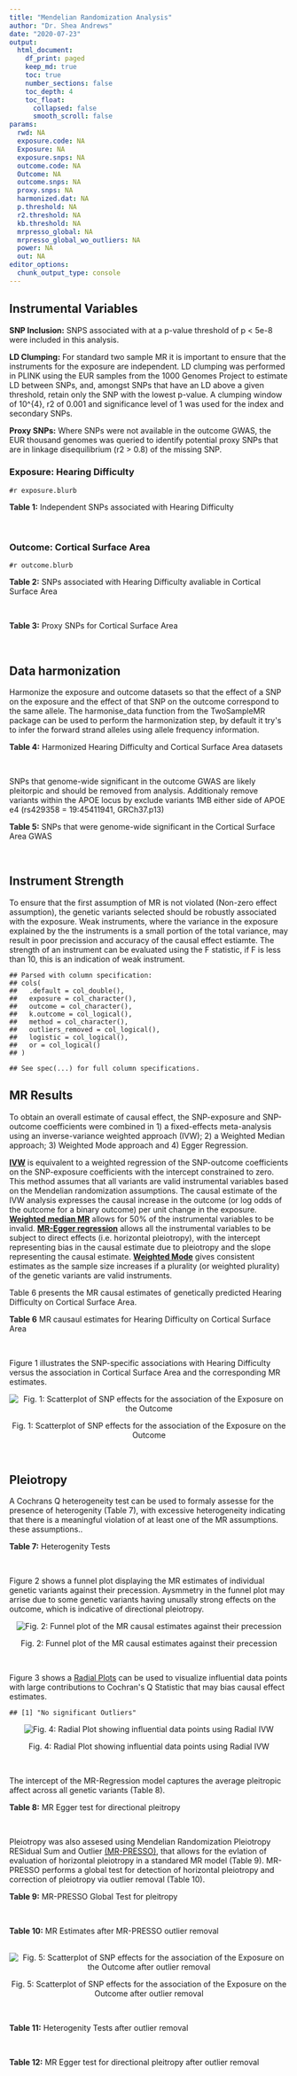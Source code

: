```yaml
---
title: "Mendelian Randomization Analysis"
author: "Dr. Shea Andrews"
date: "2020-07-23"
output:
  html_document:
    df_print: paged
    keep_md: true
    toc: true
    number_sections: false
    toc_depth: 4
    toc_float:
      collapsed: false
      smooth_scroll: false
params:
  rwd: NA
  exposure.code: NA
  Exposure: NA
  exposure.snps: NA
  outcome.code: NA
  Outcome: NA
  outcome.snps: NA
  proxy.snps: NA
  harmonized.dat: NA
  p.threshold: NA
  r2.threshold: NA
  kb.threshold: NA
  mrpresso_global: NA
  mrpresso_global_wo_outliers: NA
  power: NA
  out: NA
editor_options:
  chunk_output_type: console
---
```







## Instrumental Variables
**SNP Inclusion:** SNPS associated with at a p-value threshold of p < 5e-8 were included in this analysis.
<br>

**LD Clumping:** For standard two sample MR it is important to ensure that the instruments for the exposure are independent. LD clumping was performed in PLINK using the EUR samples from the 1000 Genomes Project to estimate LD between SNPs, and, amongst SNPs that have an LD above a given threshold, retain only the SNP with the lowest p-value. A clumping window of 10^{4}, r2 of 0.001 and significance level of 1 was used for the index and secondary SNPs.
<br>

**Proxy SNPs:** Where SNPs were not available in the outcome GWAS, the EUR thousand genomes was queried to identify potential proxy SNPs that are in linkage disequilibrium (r2 > 0.8) of the missing SNP.
<br>

### Exposure: Hearing Difficulty
`#r exposure.blurb`
<br>

**Table 1:** Independent SNPs associated with Hearing Difficulty
<div data-pagedtable="false">
  <script data-pagedtable-source type="application/json">
{"columns":[{"label":["SNP"],"name":[1],"type":["chr"],"align":["left"]},{"label":["CHROM"],"name":[2],"type":["dbl"],"align":["right"]},{"label":["POS"],"name":[3],"type":["dbl"],"align":["right"]},{"label":["REF"],"name":[4],"type":["chr"],"align":["left"]},{"label":["ALT"],"name":[5],"type":["chr"],"align":["left"]},{"label":["AF"],"name":[6],"type":["dbl"],"align":["right"]},{"label":["BETA"],"name":[7],"type":["dbl"],"align":["right"]},{"label":["SE"],"name":[8],"type":["dbl"],"align":["right"]},{"label":["Z"],"name":[9],"type":["dbl"],"align":["right"]},{"label":["P"],"name":[10],"type":["dbl"],"align":["right"]},{"label":["N"],"name":[11],"type":["dbl"],"align":["right"]},{"label":["TRAIT"],"name":[12],"type":["chr"],"align":["left"]}],"data":[{"1":"rs12027345","2":"1","3":"46239991","4":"G","5":"A","6":"0.432915","7":"-0.00785785","8":"0.00133184","9":"-5.90000","10":"3.6e-09","11":"250389","12":"Hearing_Difficulty"},{"1":"rs7525101","2":"1","3":"165109131","4":"C","5":"T","6":"0.440725","7":"0.00752096","8":"0.00132707","9":"5.66734","10":"1.5e-08","11":"250389","12":"Hearing_Difficulty"},{"1":"rs10927035","2":"1","3":"243703982","4":"C","5":"T","6":"0.649233","7":"0.00754234","8":"0.00138251","9":"5.45554","10":"4.9e-08","11":"250389","12":"Hearing_Difficulty"},{"1":"rs62188635","2":"2","3":"208082510","4":"C","5":"T","6":"0.545031","7":"-0.00827833","8":"0.00132906","9":"-6.22871","10":"4.7e-10","11":"250389","12":"Hearing_Difficulty"},{"1":"rs13093972","2":"3","3":"114987255","4":"A","5":"G","6":"0.448377","7":"0.00775587","8":"0.00133038","9":"5.82982","10":"5.5e-09","11":"250389","12":"Hearing_Difficulty"},{"1":"rs55853808","2":"3","3":"182053946","4":"A","5":"G","6":"0.162990","7":"0.01187470","8":"0.00180540","9":"6.57732","10":"4.8e-11","11":"250389","12":"Hearing_Difficulty"},{"1":"rs35414371","2":"4","3":"17530692","4":"T","5":"A","6":"0.132722","7":"0.01310280","8":"0.00194526","9":"6.73576","10":"1.6e-11","11":"250389","12":"Hearing_Difficulty"},{"1":"rs10475169","2":"5","3":"2555514","4":"A","5":"C","6":"0.117756","7":"0.01173770","8":"0.00204412","9":"5.74218","10":"9.3e-09","11":"250389","12":"Hearing_Difficulty"},{"1":"rs6453022","2":"5","3":"73076511","4":"C","5":"A","6":"0.500946","7":"0.01262160","8":"0.00132561","9":"9.52135","10":"1.7e-21","11":"250389","12":"Hearing_Difficulty"},{"1":"rs306574","2":"5","3":"94049523","4":"A","5":"G","6":"0.488764","7":"-0.00793561","8":"0.00131904","9":"-6.01620","10":"1.8e-09","11":"250389","12":"Hearing_Difficulty"},{"1":"rs1928176","2":"6","3":"21968899","4":"A","5":"G","6":"0.482818","7":"0.00749378","8":"0.00133347","9":"5.61976","10":"1.9e-08","11":"250389","12":"Hearing_Difficulty"},{"1":"rs13204736","2":"6","3":"32582603","4":"G","5":"A","6":"0.348495","7":"0.01146660","8":"0.00142649","9":"8.03833","10":"9.1e-16","11":"250389","12":"Hearing_Difficulty"},{"1":"rs62646255","2":"6","3":"43262303","4":"T","5":"C","6":"0.391260","7":"-0.01270780","8":"0.00135504","9":"-9.37817","10":"6.7e-21","11":"250389","12":"Hearing_Difficulty"},{"1":"rs217287","2":"6","3":"84407466","4":"C","5":"T","6":"0.440322","7":"0.00784960","8":"0.00133602","9":"5.87536","10":"4.2e-09","11":"250389","12":"Hearing_Difficulty"},{"1":"rs9493627","2":"6","3":"133789728","4":"G","5":"A","6":"0.320275","7":"0.01043660","8":"0.00141112","9":"7.39597","10":"1.4e-13","11":"250389","12":"Hearing_Difficulty"},{"1":"rs2236401","2":"6","3":"158504981","4":"C","5":"T","6":"0.514779","7":"0.00808004","8":"0.00132024","9":"6.12013","10":"9.3e-10","11":"250389","12":"Hearing_Difficulty"},{"1":"rs4947828","2":"7","3":"50805115","4":"T","5":"G","6":"0.769429","7":"0.00955408","8":"0.00156472","9":"6.10594","10":"1.0e-09","11":"250389","12":"Hearing_Difficulty"},{"1":"rs9691831","2":"7","3":"138498348","4":"A","5":"G","6":"0.584558","7":"0.00740690","8":"0.00133806","9":"5.53555","10":"3.1e-08","11":"250389","12":"Hearing_Difficulty"},{"1":"rs3890736","2":"8","3":"21532239","4":"G","5":"A","6":"0.373324","7":"0.00765762","8":"0.00136882","9":"5.59432","10":"2.2e-08","11":"250389","12":"Hearing_Difficulty"},{"1":"rs76837345","2":"8","3":"82668818","4":"A","5":"G","6":"0.069355","7":"0.01460190","8":"0.00259963","9":"5.61691","10":"1.9e-08","11":"250389","12":"Hearing_Difficulty"},{"1":"rs1962104","2":"8","3":"141635329","4":"T","5":"C","6":"0.558034","7":"0.00889466","8":"0.00133827","9":"6.64639","10":"3.0e-11","11":"250389","12":"Hearing_Difficulty"},{"1":"rs4948502","2":"10","3":"63839417","4":"T","5":"C","6":"0.426934","7":"-0.00805794","8":"0.00133835","9":"-6.02080","10":"1.7e-09","11":"250389","12":"Hearing_Difficulty"},{"1":"rs2270550","2":"10","3":"75874192","4":"T","5":"C","6":"0.547333","7":"0.00852536","8":"0.00136055","9":"6.26611","10":"3.7e-10","11":"250389","12":"Hearing_Difficulty"},{"1":"rs11596052","2":"10","3":"80520313","4":"T","5":"C","6":"0.219355","7":"-0.00900108","8":"0.00161979","9":"-5.55694","10":"2.7e-08","11":"250389","12":"Hearing_Difficulty"},{"1":"rs1097215","2":"10","3":"94787804","4":"G","5":"A","6":"0.474064","7":"-0.00798345","8":"0.00132256","9":"-6.03636","10":"1.6e-09","11":"250389","12":"Hearing_Difficulty"},{"1":"rs10901863","2":"10","3":"126812270","4":"C","5":"T","6":"0.268469","7":"0.01207640","8":"0.00153378","9":"7.87362","10":"3.4e-15","11":"250389","12":"Hearing_Difficulty"},{"1":"rs55635402","2":"11","3":"8056913","4":"A","5":"G","6":"0.194930","7":"-0.01052120","8":"0.00166935","9":"-6.30257","10":"2.9e-10","11":"250389","12":"Hearing_Difficulty"},{"1":"rs141403654","2":"11","3":"47715487","4":"A","5":"T","6":"0.015434","7":"0.03134020","8":"0.00568478","9":"5.51300","10":"3.5e-08","11":"250389","12":"Hearing_Difficulty"},{"1":"rs7951935","2":"11","3":"89030399","4":"G","5":"T","6":"0.379826","7":"0.01135240","8":"0.00136208","9":"8.33461","10":"7.8e-17","11":"250389","12":"Hearing_Difficulty"},{"1":"rs67307131","2":"11","3":"118480223","4":"T","5":"C","6":"0.346657","7":"0.00913602","8":"0.00139364","9":"6.55551","10":"5.5e-11","11":"250389","12":"Hearing_Difficulty"},{"1":"rs12552","2":"13","3":"53625781","4":"A","5":"G","6":"0.561874","7":"-0.00728153","8":"0.00133440","9":"-5.45678","10":"4.8e-08","11":"250389","12":"Hearing_Difficulty"},{"1":"rs9517282","2":"13","3":"99059183","4":"C","5":"A","6":"0.548995","7":"-0.00778367","8":"0.00133726","9":"-5.82061","10":"5.9e-09","11":"250389","12":"Hearing_Difficulty"},{"1":"rs1566129","2":"14","3":"52514912","4":"T","5":"C","6":"0.586284","7":"-0.00906457","8":"0.00134065","9":"-6.76132","10":"1.4e-11","11":"250389","12":"Hearing_Difficulty"},{"1":"rs62015206","2":"15","3":"52374075","4":"C","5":"T","6":"0.591962","7":"0.00779412","8":"0.00134988","9":"5.77394","10":"7.7e-09","11":"250389","12":"Hearing_Difficulty"},{"1":"rs62033400","2":"16","3":"53811788","4":"A","5":"G","6":"0.394446","7":"-0.00850581","8":"0.00134974","9":"-6.30181","10":"2.9e-10","11":"250389","12":"Hearing_Difficulty"},{"1":"rs12938775","2":"17","3":"2574821","4":"G","5":"A","6":"0.501932","7":"-0.00745427","8":"0.00132034","9":"-5.64572","10":"1.6e-08","11":"250389","12":"Hearing_Difficulty"},{"1":"rs17671352","2":"17","3":"7127718","4":"T","5":"C","6":"0.619033","7":"-0.00777641","8":"0.00135880","9":"-5.72300","10":"1.0e-08","11":"250389","12":"Hearing_Difficulty"},{"1":"rs4611552","2":"18","3":"52636091","4":"T","5":"C","6":"0.215352","7":"0.00885933","8":"0.00160737","9":"5.51169","10":"3.6e-08","11":"250389","12":"Hearing_Difficulty"},{"1":"rs132929","2":"22","3":"38487002","4":"G","5":"A","6":"0.413979","7":"0.00983905","8":"0.00134066","9":"7.33896","10":"2.2e-13","11":"250389","12":"Hearing_Difficulty"},{"1":"rs36062310","2":"22","3":"50988105","4":"G","5":"A","6":"0.043658","7":"0.03145420","8":"0.00322683","9":"9.74771","10":"1.9e-22","11":"250389","12":"Hearing_Difficulty"}],"options":{"columns":{"min":{},"max":[10]},"rows":{"min":[10],"max":[10]},"pages":{}}}
  </script>
</div>
<br>

### Outcome: Cortical Surface Area
`#r outcome.blurb`
<br>

**Table 2:** SNPs associated with Hearing Difficulty avaliable in Cortical Surface Area
<div data-pagedtable="false">
  <script data-pagedtable-source type="application/json">
{"columns":[{"label":["SNP"],"name":[1],"type":["chr"],"align":["left"]},{"label":["CHROM"],"name":[2],"type":["dbl"],"align":["right"]},{"label":["POS"],"name":[3],"type":["dbl"],"align":["right"]},{"label":["REF"],"name":[4],"type":["chr"],"align":["left"]},{"label":["ALT"],"name":[5],"type":["chr"],"align":["left"]},{"label":["AF"],"name":[6],"type":["dbl"],"align":["right"]},{"label":["BETA"],"name":[7],"type":["dbl"],"align":["right"]},{"label":["SE"],"name":[8],"type":["dbl"],"align":["right"]},{"label":["Z"],"name":[9],"type":["dbl"],"align":["right"]},{"label":["P"],"name":[10],"type":["dbl"],"align":["right"]},{"label":["N"],"name":[11],"type":["dbl"],"align":["right"]},{"label":["TRAIT"],"name":[12],"type":["chr"],"align":["left"]}],"data":[{"1":"rs12027345","2":"1","3":"46239991","4":"G","5":"A","6":"0.4391","7":"-266.4841","8":"112.3842","9":"-2.3711883","10":"0.017730","11":"31430","12":"Cortical_Surface_Area"},{"1":"rs7525101","2":"1","3":"165109131","4":"C","5":"T","6":"0.4454","7":"-62.9975","8":"110.6418","9":"-0.5693825","10":"0.569100","11":"32176","12":"Cortical_Surface_Area"},{"1":"rs10927035","2":"1","3":"243703982","4":"C","5":"T","6":"0.6444","7":"-304.9209","8":"115.6746","9":"-2.6360229","10":"0.008388","11":"31984","12":"Cortical_Surface_Area"},{"1":"rs62188635","2":"2","3":"208082510","4":"C","5":"T","6":"0.5383","7":"-111.6935","8":"113.0308","9":"-0.9881687","10":"0.323100","11":"30818","12":"Cortical_Surface_Area"},{"1":"rs13093972","2":"3","3":"114987255","4":"A","5":"G","6":"0.4337","7":"85.6082","8":"112.7056","9":"0.7595740","10":"0.447500","11":"32176","12":"Cortical_Surface_Area"},{"1":"rs55853808","2":"3","3":"182053946","4":"A","5":"G","6":"0.1596","7":"-61.0352","8":"166.8587","9":"-0.3657900","10":"0.714500","11":"26771","12":"Cortical_Surface_Area"},{"1":"rs35414371","2":"4","3":"17530692","4":"T","5":"A","6":"0.1401","7":"28.6340","8":"162.2539","9":"0.1764765","10":"0.859900","11":"32176","12":"Cortical_Surface_Area"},{"1":"rs10475169","2":"5","3":"2555514","4":"A","5":"C","6":"0.1209","7":"-172.6010","8":"167.5931","9":"-1.0298800","10":"0.303100","11":"32585","12":"Cortical_Surface_Area"},{"1":"rs6453022","2":"5","3":"73076511","4":"C","5":"A","6":"0.4930","7":"-29.5245","8":"109.9379","9":"-0.2685562","10":"0.788300","11":"32176","12":"Cortical_Surface_Area"},{"1":"rs306574","2":"5","3":"94049523","4":"A","5":"G","6":"0.4991","7":"-9.8445","8":"109.3318","9":"-0.0900424","10":"0.928300","11":"32176","12":"Cortical_Surface_Area"},{"1":"rs1928176","2":"6","3":"21968899","4":"A","5":"G","6":"0.4808","7":"-53.1743","8":"111.2093","9":"-0.4781460","10":"0.632500","11":"32176","12":"Cortical_Surface_Area"},{"1":"rs217287","2":"6","3":"84407466","4":"C","5":"T","6":"0.4331","7":"264.2401","8":"111.1700","9":"2.3769011","10":"0.017460","11":"32176","12":"Cortical_Surface_Area"},{"1":"rs9493627","2":"6","3":"133789728","4":"G","5":"A","6":"0.3187","7":"43.3752","8":"117.3104","9":"0.3697473","10":"0.711600","11":"31907","12":"Cortical_Surface_Area"},{"1":"rs2236401","2":"6","3":"158504981","4":"C","5":"T","6":"0.5156","7":"66.6922","8":"110.5489","9":"0.6032823","10":"0.546300","11":"31907","12":"Cortical_Surface_Area"},{"1":"rs4947828","2":"7","3":"50805115","4":"T","5":"G","6":"0.7720","7":"-66.1439","8":"130.3486","9":"-0.5074390","10":"0.611800","11":"31984","12":"Cortical_Surface_Area"},{"1":"rs9691831","2":"7","3":"138498348","4":"A","5":"G","6":"0.5874","7":"120.9030","8":"111.7604","9":"1.0818100","10":"0.279300","11":"32176","12":"Cortical_Surface_Area"},{"1":"rs3890736","2":"8","3":"21532239","4":"G","5":"A","6":"0.3837","7":"89.9697","8":"113.0804","9":"0.7956259","10":"0.426200","11":"31947","12":"Cortical_Surface_Area"},{"1":"rs76837345","2":"8","3":"82668818","4":"A","5":"G","6":"0.0681","7":"-62.9531","8":"219.6917","9":"-0.2865520","10":"0.774500","11":"32176","12":"Cortical_Surface_Area"},{"1":"rs1962104","2":"8","3":"141635329","4":"T","5":"C","6":"0.5467","7":"-247.2240","8":"112.5401","9":"-2.1967700","10":"0.028040","11":"32176","12":"Cortical_Surface_Area"},{"1":"rs4948502","2":"10","3":"63839417","4":"T","5":"C","6":"0.4178","7":"32.0358","8":"111.5125","9":"0.2872840","10":"0.773900","11":"32176","12":"Cortical_Surface_Area"},{"1":"rs11596052","2":"10","3":"80520313","4":"T","5":"C","6":"0.2207","7":"-233.9180","8":"137.1435","9":"-1.7056500","10":"0.088070","11":"31816","12":"Cortical_Surface_Area"},{"1":"rs1097215","2":"10","3":"94787804","4":"G","5":"A","6":"0.4879","7":"-22.2352","8":"110.5518","9":"-0.2011292","10":"0.840600","11":"32176","12":"Cortical_Surface_Area"},{"1":"rs10901863","2":"10","3":"126812270","4":"C","5":"T","6":"0.2680","7":"-98.1025","8":"141.2476","9":"-0.6945428","10":"0.487300","11":"28560","12":"Cortical_Surface_Area"},{"1":"rs55635402","2":"11","3":"8056913","4":"A","5":"G","6":"0.1961","7":"-312.3100","8":"138.7652","9":"-2.2506300","10":"0.024410","11":"31745","12":"Cortical_Surface_Area"},{"1":"rs141403654","2":"11","3":"47715487","4":"A","5":"T","6":"0.0208","7":"-1001.7000","8":"470.7055","9":"-2.1280700","10":"0.033330","11":"28127","12":"Cortical_Surface_Area"},{"1":"rs7951935","2":"11","3":"89030399","4":"G","5":"T","6":"0.3656","7":"-252.6936","8":"114.6412","9":"-2.2042128","10":"0.027510","11":"32176","12":"Cortical_Surface_Area"},{"1":"rs67307131","2":"11","3":"118480223","4":"T","5":"C","6":"0.3455","7":"-112.4330","8":"120.0267","9":"-0.9367320","10":"0.348900","11":"32176","12":"Cortical_Surface_Area"},{"1":"rs12552","2":"13","3":"53625781","4":"A","5":"G","6":"0.5589","7":"64.7412","8":"110.3678","9":"0.5865950","10":"0.557500","11":"32176","12":"Cortical_Surface_Area"},{"1":"rs9517282","2":"13","3":"99059183","4":"C","5":"A","6":"0.5427","7":"50.4683","8":"111.5856","9":"0.4522833","10":"0.651100","11":"32176","12":"Cortical_Surface_Area"},{"1":"rs1566129","2":"14","3":"52514912","4":"T","5":"C","6":"0.5833","7":"106.3400","8":"110.7302","9":"0.9603510","10":"0.336900","11":"32176","12":"Cortical_Surface_Area"},{"1":"rs62015206","2":"15","3":"52374075","4":"C","5":"T","6":"0.5851","7":"22.3705","8":"114.1385","9":"0.1959943","10":"0.844600","11":"32176","12":"Cortical_Surface_Area"},{"1":"rs62033400","2":"16","3":"53811788","4":"A","5":"G","6":"0.3950","7":"-203.8330","8":"111.4581","9":"-1.8287800","10":"0.067430","11":"32176","12":"Cortical_Surface_Area"},{"1":"rs12938775","2":"17","3":"2574821","4":"G","5":"A","6":"0.5008","7":"263.6328","8":"123.1004","9":"2.1416080","10":"0.032230","11":"26491","12":"Cortical_Surface_Area"},{"1":"rs17671352","2":"17","3":"7127718","4":"T","5":"C","6":"0.6246","7":"-154.4620","8":"113.4461","9":"-1.3615500","10":"0.173300","11":"32176","12":"Cortical_Surface_Area"},{"1":"rs4611552","2":"18","3":"52636091","4":"T","5":"C","6":"0.2172","7":"-50.9954","8":"131.9056","9":"-0.3866050","10":"0.699000","11":"32176","12":"Cortical_Surface_Area"},{"1":"rs132929","2":"22","3":"38487002","4":"G","5":"A","6":"0.4137","7":"15.8016","8":"110.8965","9":"0.1424896","10":"0.886700","11":"32068","12":"Cortical_Surface_Area"},{"1":"rs36062310","2":"22","3":"50988105","4":"G","5":"A","6":"0.0433","7":"115.2741","8":"322.5017","9":"0.3574372","10":"0.720800","11":"26351","12":"Cortical_Surface_Area"},{"1":"rs13204736","2":"NA","3":"NA","4":"NA","5":"NA","6":"NA","7":"NA","8":"NA","9":"NA","10":"NA","11":"NA","12":"NA"},{"1":"rs62646255","2":"NA","3":"NA","4":"NA","5":"NA","6":"NA","7":"NA","8":"NA","9":"NA","10":"NA","11":"NA","12":"NA"},{"1":"rs2270550","2":"NA","3":"NA","4":"NA","5":"NA","6":"NA","7":"NA","8":"NA","9":"NA","10":"NA","11":"NA","12":"NA"}],"options":{"columns":{"min":{},"max":[10]},"rows":{"min":[10],"max":[10]},"pages":{}}}
  </script>
</div>
<br>

**Table 3:** Proxy SNPs for Cortical Surface Area
<div data-pagedtable="false">
  <script data-pagedtable-source type="application/json">
{"columns":[{"label":["target_snp"],"name":[1],"type":["chr"],"align":["left"]},{"label":["proxy_snp"],"name":[2],"type":["chr"],"align":["left"]},{"label":["ld.r2"],"name":[3],"type":["dbl"],"align":["right"]},{"label":["Dprime"],"name":[4],"type":["dbl"],"align":["right"]},{"label":["PHASE"],"name":[5],"type":["chr"],"align":["left"]},{"label":["X12"],"name":[6],"type":["lgl"],"align":["right"]},{"label":["CHROM"],"name":[7],"type":["dbl"],"align":["right"]},{"label":["POS"],"name":[8],"type":["dbl"],"align":["right"]},{"label":["REF.proxy"],"name":[9],"type":["chr"],"align":["left"]},{"label":["ALT.proxy"],"name":[10],"type":["chr"],"align":["left"]},{"label":["AF"],"name":[11],"type":["dbl"],"align":["right"]},{"label":["BETA"],"name":[12],"type":["dbl"],"align":["right"]},{"label":["SE"],"name":[13],"type":["dbl"],"align":["right"]},{"label":["Z"],"name":[14],"type":["dbl"],"align":["right"]},{"label":["P"],"name":[15],"type":["dbl"],"align":["right"]},{"label":["N"],"name":[16],"type":["dbl"],"align":["right"]},{"label":["TRAIT"],"name":[17],"type":["chr"],"align":["left"]},{"label":["ref"],"name":[18],"type":["chr"],"align":["left"]},{"label":["ref.proxy"],"name":[19],"type":["chr"],"align":["left"]},{"label":["alt"],"name":[20],"type":["chr"],"align":["left"]},{"label":["alt.proxy"],"name":[21],"type":["chr"],"align":["left"]},{"label":["ALT"],"name":[22],"type":["chr"],"align":["left"]},{"label":["REF"],"name":[23],"type":["chr"],"align":["left"]},{"label":["proxy.outcome"],"name":[24],"type":["lgl"],"align":["right"]}],"data":[{"1":"rs62646255","2":"rs1574430","3":"0.971797","4":"0.995868","5":"CA/TC","6":"NA","7":"6","8":"43269029","9":"A","10":"C","11":"0.5989","12":"-104.041","13":"111.4643","14":"-0.9334040","15":"0.3506","16":"32176","17":"Cortical_Surface_Area","18":"C","19":"A","20":"T","21":"C","22":"T","23":"C","24":"TRUE"},{"1":"rs2270550","2":"rs2131957","3":"0.856412","4":"0.982009","5":"TC/CA","6":"NA","7":"10","8":"75866929","9":"C","10":"A","11":"0.5754","12":"-97.544","13":"111.6525","14":"-0.8736392","15":"0.3823","16":"31984","17":"Cortical_Surface_Area","18":"T","19":"C","20":"C","21":"A","22":"C","23":"T","24":"TRUE"},{"1":"rs13204736","2":"NA","3":"NA","4":"NA","5":"NA","6":"NA","7":"NA","8":"NA","9":"NA","10":"NA","11":"NA","12":"NA","13":"NA","14":"NA","15":"NA","16":"NA","17":"NA","18":"NA","19":"NA","20":"NA","21":"NA","22":"NA","23":"NA","24":"NA"}],"options":{"columns":{"min":{},"max":[10]},"rows":{"min":[10],"max":[10]},"pages":{}}}
  </script>
</div>
<br>

## Data harmonization
Harmonize the exposure and outcome datasets so that the effect of a SNP on the exposure and the effect of that SNP on the outcome correspond to the same allele. The harmonise_data function from the TwoSampleMR package can be used to perform the harmonization step, by default it try's to infer the forward strand alleles using allele frequency information.
<br>

**Table 4:** Harmonized Hearing Difficulty and Cortical Surface Area datasets
<div data-pagedtable="false">
  <script data-pagedtable-source type="application/json">
{"columns":[{"label":["SNP"],"name":[1],"type":["chr"],"align":["left"]},{"label":["effect_allele.exposure"],"name":[2],"type":["chr"],"align":["left"]},{"label":["other_allele.exposure"],"name":[3],"type":["chr"],"align":["left"]},{"label":["effect_allele.outcome"],"name":[4],"type":["chr"],"align":["left"]},{"label":["other_allele.outcome"],"name":[5],"type":["chr"],"align":["left"]},{"label":["beta.exposure"],"name":[6],"type":["dbl"],"align":["right"]},{"label":["beta.outcome"],"name":[7],"type":["dbl"],"align":["right"]},{"label":["eaf.exposure"],"name":[8],"type":["dbl"],"align":["right"]},{"label":["eaf.outcome"],"name":[9],"type":["dbl"],"align":["right"]},{"label":["remove"],"name":[10],"type":["lgl"],"align":["right"]},{"label":["palindromic"],"name":[11],"type":["lgl"],"align":["right"]},{"label":["ambiguous"],"name":[12],"type":["lgl"],"align":["right"]},{"label":["id.outcome"],"name":[13],"type":["chr"],"align":["left"]},{"label":["chr.outcome"],"name":[14],"type":["dbl"],"align":["right"]},{"label":["pos.outcome"],"name":[15],"type":["dbl"],"align":["right"]},{"label":["se.outcome"],"name":[16],"type":["dbl"],"align":["right"]},{"label":["z.outcome"],"name":[17],"type":["dbl"],"align":["right"]},{"label":["pval.outcome"],"name":[18],"type":["dbl"],"align":["right"]},{"label":["samplesize.outcome"],"name":[19],"type":["dbl"],"align":["right"]},{"label":["outcome"],"name":[20],"type":["chr"],"align":["left"]},{"label":["mr_keep.outcome"],"name":[21],"type":["lgl"],"align":["right"]},{"label":["pval_origin.outcome"],"name":[22],"type":["chr"],"align":["left"]},{"label":["chr.exposure"],"name":[23],"type":["dbl"],"align":["right"]},{"label":["pos.exposure"],"name":[24],"type":["dbl"],"align":["right"]},{"label":["se.exposure"],"name":[25],"type":["dbl"],"align":["right"]},{"label":["z.exposure"],"name":[26],"type":["dbl"],"align":["right"]},{"label":["pval.exposure"],"name":[27],"type":["dbl"],"align":["right"]},{"label":["samplesize.exposure"],"name":[28],"type":["dbl"],"align":["right"]},{"label":["exposure"],"name":[29],"type":["chr"],"align":["left"]},{"label":["mr_keep.exposure"],"name":[30],"type":["lgl"],"align":["right"]},{"label":["pval_origin.exposure"],"name":[31],"type":["chr"],"align":["left"]},{"label":["id.exposure"],"name":[32],"type":["chr"],"align":["left"]},{"label":["action"],"name":[33],"type":["dbl"],"align":["right"]},{"label":["mr_keep"],"name":[34],"type":["lgl"],"align":["right"]},{"label":["pt"],"name":[35],"type":["dbl"],"align":["right"]},{"label":["pleitropy_keep"],"name":[36],"type":["lgl"],"align":["right"]},{"label":["mrpresso_RSSobs"],"name":[37],"type":["dbl"],"align":["right"]},{"label":["mrpresso_pval"],"name":[38],"type":["dbl"],"align":["right"]},{"label":["mrpresso_keep"],"name":[39],"type":["lgl"],"align":["right"]}],"data":[{"1":"rs10475169","2":"C","3":"A","4":"C","5":"A","6":"0.01173770","7":"-172.6010","8":"0.117756","9":"0.1209","10":"FALSE","11":"FALSE","12":"FALSE","13":"JdIIcz","14":"5","15":"2555514","16":"167.5931","17":"-1.0298800","18":"0.303100","19":"32585","20":"Grasby2020surfarea","21":"TRUE","22":"reported","23":"5","24":"2555514","25":"0.00204412","26":"5.74218","27":"9.3e-09","28":"250389","29":"Wells2019hdiff","30":"TRUE","31":"reported","32":"LKNmUK","33":"2","34":"TRUE","35":"5e-08","36":"TRUE","37":"25525.1839","38":"1.0000","39":"TRUE"},{"1":"rs10901863","2":"T","3":"C","4":"T","5":"C","6":"0.01207640","7":"-98.1025","8":"0.268469","9":"0.2680","10":"FALSE","11":"FALSE","12":"FALSE","13":"JdIIcz","14":"10","15":"126812270","16":"141.2476","17":"-0.6945428","18":"0.487300","19":"28560","20":"Grasby2020surfarea","21":"TRUE","22":"reported","23":"10","24":"126812270","25":"0.00153378","26":"7.87362","27":"3.4e-15","28":"250389","29":"Wells2019hdiff","30":"TRUE","31":"reported","32":"LKNmUK","33":"2","34":"TRUE","35":"5e-08","36":"TRUE","37":"7066.5888","38":"1.0000","39":"TRUE"},{"1":"rs10927035","2":"T","3":"C","4":"T","5":"C","6":"0.00754234","7":"-304.9209","8":"0.649233","9":"0.6444","10":"FALSE","11":"FALSE","12":"FALSE","13":"JdIIcz","14":"1","15":"243703982","16":"115.6746","17":"-2.6360229","18":"0.008388","19":"31984","20":"Grasby2020surfarea","21":"TRUE","22":"reported","23":"1","24":"243703982","25":"0.00138251","26":"5.45554","27":"4.9e-08","28":"250389","29":"Wells2019hdiff","30":"TRUE","31":"reported","32":"LKNmUK","33":"2","34":"TRUE","35":"5e-08","36":"TRUE","37":"90018.5993","38":"0.3705","39":"TRUE"},{"1":"rs1097215","2":"A","3":"G","4":"A","5":"G","6":"-0.00798345","7":"-22.2352","8":"0.474064","9":"0.4879","10":"FALSE","11":"FALSE","12":"FALSE","13":"JdIIcz","14":"10","15":"94787804","16":"110.5518","17":"-0.2011292","18":"0.840600","19":"32176","20":"Grasby2020surfarea","21":"TRUE","22":"reported","23":"10","24":"94787804","25":"0.00132256","26":"-6.03636","27":"1.6e-09","28":"250389","29":"Wells2019hdiff","30":"TRUE","31":"reported","32":"LKNmUK","33":"2","34":"TRUE","35":"5e-08","36":"TRUE","37":"1159.7814","38":"1.0000","39":"TRUE"},{"1":"rs11596052","2":"C","3":"T","4":"C","5":"T","6":"-0.00900108","7":"-233.9180","8":"0.219355","9":"0.2207","10":"FALSE","11":"FALSE","12":"FALSE","13":"JdIIcz","14":"10","15":"80520313","16":"137.1435","17":"-1.7056500","18":"0.088070","19":"31816","20":"Grasby2020surfarea","21":"TRUE","22":"reported","23":"10","24":"80520313","25":"0.00161979","26":"-5.55694","27":"2.7e-08","28":"250389","29":"Wells2019hdiff","30":"TRUE","31":"reported","32":"LKNmUK","33":"2","34":"TRUE","35":"5e-08","36":"TRUE","37":"63040.1909","38":"1.0000","39":"TRUE"},{"1":"rs12027345","2":"A","3":"G","4":"A","5":"G","6":"-0.00785785","7":"-266.4841","8":"0.432915","9":"0.4391","10":"FALSE","11":"FALSE","12":"FALSE","13":"JdIIcz","14":"1","15":"46239991","16":"112.3842","17":"-2.3711883","18":"0.017730","19":"31430","20":"Grasby2020surfarea","21":"TRUE","22":"reported","23":"1","24":"46239991","25":"0.00133184","26":"-5.90000","27":"3.6e-09","28":"250389","29":"Wells2019hdiff","30":"TRUE","31":"reported","32":"LKNmUK","33":"2","34":"TRUE","35":"5e-08","36":"TRUE","37":"80306.2189","38":"0.4914","39":"TRUE"},{"1":"rs12552","2":"G","3":"A","4":"G","5":"A","6":"-0.00728153","7":"64.7412","8":"0.561874","9":"0.5589","10":"FALSE","11":"FALSE","12":"FALSE","13":"JdIIcz","14":"13","15":"53625781","16":"110.3678","17":"0.5865950","18":"0.557500","19":"32176","20":"Grasby2020surfarea","21":"TRUE","22":"reported","23":"13","24":"53625781","25":"0.00133440","26":"-5.45678","27":"4.8e-08","28":"250389","29":"Wells2019hdiff","30":"TRUE","31":"reported","32":"LKNmUK","33":"2","34":"TRUE","35":"5e-08","36":"TRUE","37":"3104.6514","38":"1.0000","39":"TRUE"},{"1":"rs12938775","2":"A","3":"G","4":"A","5":"G","6":"-0.00745427","7":"263.6328","8":"0.501932","9":"0.5008","10":"FALSE","11":"FALSE","12":"FALSE","13":"JdIIcz","14":"17","15":"2574821","16":"123.1004","17":"2.1416080","18":"0.032230","19":"26491","20":"Grasby2020surfarea","21":"TRUE","22":"reported","23":"17","24":"2574821","25":"0.00132034","26":"-5.64572","27":"1.6e-08","28":"250389","29":"Wells2019hdiff","30":"TRUE","31":"reported","32":"LKNmUK","33":"2","34":"TRUE","35":"5e-08","36":"TRUE","37":"66266.3050","38":"1.0000","39":"TRUE"},{"1":"rs13093972","2":"G","3":"A","4":"G","5":"A","6":"0.00775587","7":"85.6082","8":"0.448377","9":"0.4337","10":"FALSE","11":"FALSE","12":"FALSE","13":"JdIIcz","14":"3","15":"114987255","16":"112.7056","17":"0.7595740","18":"0.447500","19":"32176","20":"Grasby2020surfarea","21":"TRUE","22":"reported","23":"3","24":"114987255","25":"0.00133038","26":"5.82982","27":"5.5e-09","28":"250389","29":"Wells2019hdiff","30":"TRUE","31":"reported","32":"LKNmUK","33":"2","34":"TRUE","35":"5e-08","36":"TRUE","37":"9676.0977","38":"1.0000","39":"TRUE"},{"1":"rs132929","2":"A","3":"G","4":"A","5":"G","6":"0.00983905","7":"15.8016","8":"0.413979","9":"0.4137","10":"FALSE","11":"FALSE","12":"FALSE","13":"JdIIcz","14":"22","15":"38487002","16":"110.8965","17":"0.1424896","18":"0.886700","19":"32068","20":"Grasby2020surfarea","21":"TRUE","22":"reported","23":"22","24":"38487002","25":"0.00134066","26":"7.33896","27":"2.2e-13","28":"250389","29":"Wells2019hdiff","30":"TRUE","31":"reported","32":"LKNmUK","33":"2","34":"TRUE","35":"5e-08","36":"TRUE","37":"927.8281","38":"1.0000","39":"TRUE"},{"1":"rs141403654","2":"T","3":"A","4":"T","5":"A","6":"0.03134020","7":"-1001.7000","8":"0.015434","9":"0.0208","10":"FALSE","11":"TRUE","12":"FALSE","13":"JdIIcz","14":"11","15":"47715487","16":"470.7055","17":"-2.1280700","18":"0.033330","19":"28127","20":"Grasby2020surfarea","21":"TRUE","22":"reported","23":"11","24":"47715487","25":"0.00568478","26":"5.51300","27":"3.5e-08","28":"250389","29":"Wells2019hdiff","30":"TRUE","31":"reported","32":"LKNmUK","33":"2","34":"TRUE","35":"5e-08","36":"TRUE","37":"954860.3466","38":"1.0000","39":"TRUE"},{"1":"rs1566129","2":"C","3":"T","4":"C","5":"T","6":"-0.00906457","7":"106.3400","8":"0.586284","9":"0.5833","10":"FALSE","11":"FALSE","12":"FALSE","13":"JdIIcz","14":"14","15":"52514912","16":"110.7302","17":"0.9603510","18":"0.336900","19":"32176","20":"Grasby2020surfarea","21":"TRUE","22":"reported","23":"14","24":"52514912","25":"0.00134065","26":"-6.76132","27":"1.4e-11","28":"250389","29":"Wells2019hdiff","30":"TRUE","31":"reported","32":"LKNmUK","33":"2","34":"TRUE","35":"5e-08","36":"TRUE","37":"9333.8182","38":"1.0000","39":"TRUE"},{"1":"rs17671352","2":"C","3":"T","4":"C","5":"T","6":"-0.00777641","7":"-154.4620","8":"0.619033","9":"0.6246","10":"FALSE","11":"FALSE","12":"FALSE","13":"JdIIcz","14":"17","15":"7127718","16":"113.4461","17":"-1.3615500","18":"0.173300","19":"32176","20":"Grasby2020surfarea","21":"TRUE","22":"reported","23":"17","24":"7127718","25":"0.00135880","26":"-5.72300","27":"1.0e-08","28":"250389","29":"Wells2019hdiff","30":"TRUE","31":"reported","32":"LKNmUK","33":"2","34":"TRUE","35":"5e-08","36":"TRUE","37":"28449.6705","38":"1.0000","39":"TRUE"},{"1":"rs1928176","2":"G","3":"A","4":"G","5":"A","6":"0.00749378","7":"-53.1743","8":"0.482818","9":"0.4808","10":"FALSE","11":"FALSE","12":"FALSE","13":"JdIIcz","14":"6","15":"21968899","16":"111.2093","17":"-0.4781460","18":"0.632500","19":"32176","20":"Grasby2020surfarea","21":"TRUE","22":"reported","23":"6","24":"21968899","25":"0.00133347","26":"5.61976","27":"1.9e-08","28":"250389","29":"Wells2019hdiff","30":"TRUE","31":"reported","32":"LKNmUK","33":"2","34":"TRUE","35":"5e-08","36":"TRUE","37":"1906.7454","38":"1.0000","39":"TRUE"},{"1":"rs1962104","2":"C","3":"T","4":"C","5":"T","6":"0.00889466","7":"-247.2240","8":"0.558034","9":"0.5467","10":"FALSE","11":"FALSE","12":"FALSE","13":"JdIIcz","14":"8","15":"141635329","16":"112.5401","17":"-2.1967700","18":"0.028040","19":"32176","20":"Grasby2020surfarea","21":"TRUE","22":"reported","23":"8","24":"141635329","25":"0.00133827","26":"6.64639","27":"3.0e-11","28":"250389","29":"Wells2019hdiff","30":"TRUE","31":"reported","32":"LKNmUK","33":"2","34":"TRUE","35":"5e-08","36":"TRUE","37":"58310.3312","38":"1.0000","39":"TRUE"},{"1":"rs217287","2":"T","3":"C","4":"T","5":"C","6":"0.00784960","7":"264.2401","8":"0.440322","9":"0.4331","10":"FALSE","11":"FALSE","12":"FALSE","13":"JdIIcz","14":"6","15":"84407466","16":"111.1700","17":"2.3769011","18":"0.017460","19":"32176","20":"Grasby2020surfarea","21":"TRUE","22":"reported","23":"6","24":"84407466","25":"0.00133602","26":"5.87536","27":"4.2e-09","28":"250389","29":"Wells2019hdiff","30":"TRUE","31":"reported","32":"LKNmUK","33":"2","34":"TRUE","35":"5e-08","36":"TRUE","37":"79073.5368","38":"0.4992","39":"TRUE"},{"1":"rs2236401","2":"T","3":"C","4":"T","5":"C","6":"0.00808004","7":"66.6922","8":"0.514779","9":"0.5156","10":"FALSE","11":"FALSE","12":"FALSE","13":"JdIIcz","14":"6","15":"158504981","16":"110.5489","17":"0.6032823","18":"0.546300","19":"31907","20":"Grasby2020surfarea","21":"TRUE","22":"reported","23":"6","24":"158504981","25":"0.00132024","26":"6.12013","27":"9.3e-10","28":"250389","29":"Wells2019hdiff","30":"TRUE","31":"reported","32":"LKNmUK","33":"2","34":"TRUE","35":"5e-08","36":"TRUE","37":"6356.2644","38":"1.0000","39":"TRUE"},{"1":"rs2270550","2":"C","3":"T","4":"C","5":"T","6":"0.00852536","7":"-97.5440","8":"0.547333","9":"0.5754","10":"FALSE","11":"FALSE","12":"FALSE","13":"JdIIcz","14":"10","15":"75866929","16":"111.6525","17":"-0.8736392","18":"0.382300","19":"31984","20":"Grasby2020surfarea","21":"TRUE","22":"reported","23":"10","24":"75874192","25":"0.00136055","26":"6.26611","27":"3.7e-10","28":"250389","29":"Wells2019hdiff","30":"TRUE","31":"reported","32":"LKNmUK","33":"2","34":"TRUE","35":"5e-08","36":"TRUE","37":"7739.9382","38":"1.0000","39":"TRUE"},{"1":"rs306574","2":"G","3":"A","4":"G","5":"A","6":"-0.00793561","7":"-9.8445","8":"0.488764","9":"0.4991","10":"FALSE","11":"FALSE","12":"FALSE","13":"JdIIcz","14":"5","15":"94049523","16":"109.3318","17":"-0.0900424","18":"0.928300","19":"32176","20":"Grasby2020surfarea","21":"TRUE","22":"reported","23":"5","24":"94049523","25":"0.00131904","26":"-6.01620","27":"1.8e-09","28":"250389","29":"Wells2019hdiff","30":"TRUE","31":"reported","32":"LKNmUK","33":"2","34":"TRUE","35":"5e-08","36":"TRUE","37":"454.3135","38":"1.0000","39":"TRUE"},{"1":"rs35414371","2":"A","3":"T","4":"A","5":"T","6":"0.01310280","7":"28.6340","8":"0.132722","9":"0.1401","10":"FALSE","11":"TRUE","12":"FALSE","13":"JdIIcz","14":"4","15":"17530692","16":"162.2539","17":"0.1764765","18":"0.859900","19":"32176","20":"Grasby2020surfarea","21":"TRUE","22":"reported","23":"4","24":"17530692","25":"0.00194526","26":"6.73576","27":"1.6e-11","28":"250389","29":"Wells2019hdiff","30":"TRUE","31":"reported","32":"LKNmUK","33":"2","34":"TRUE","35":"5e-08","36":"TRUE","37":"2316.6454","38":"1.0000","39":"TRUE"},{"1":"rs36062310","2":"A","3":"G","4":"A","5":"G","6":"0.03145420","7":"115.2741","8":"0.043658","9":"0.0433","10":"FALSE","11":"FALSE","12":"FALSE","13":"JdIIcz","14":"22","15":"50988105","16":"322.5017","17":"0.3574372","18":"0.720800","19":"26351","20":"Grasby2020surfarea","21":"TRUE","22":"reported","23":"22","24":"50988105","25":"0.00322683","26":"9.74771","27":"1.9e-22","28":"250389","29":"Wells2019hdiff","30":"TRUE","31":"reported","32":"LKNmUK","33":"2","34":"TRUE","35":"5e-08","36":"TRUE","37":"27441.7864","38":"1.0000","39":"TRUE"},{"1":"rs3890736","2":"A","3":"G","4":"A","5":"G","6":"0.00765762","7":"89.9697","8":"0.373324","9":"0.3837","10":"FALSE","11":"FALSE","12":"FALSE","13":"JdIIcz","14":"8","15":"21532239","16":"113.0804","17":"0.7956259","18":"0.426200","19":"31947","20":"Grasby2020surfarea","21":"TRUE","22":"reported","23":"8","24":"21532239","25":"0.00136882","26":"5.59432","27":"2.2e-08","28":"250389","29":"Wells2019hdiff","30":"TRUE","31":"reported","32":"LKNmUK","33":"2","34":"TRUE","35":"5e-08","36":"TRUE","37":"10529.4907","38":"1.0000","39":"TRUE"},{"1":"rs4611552","2":"C","3":"T","4":"C","5":"T","6":"0.00885933","7":"-50.9954","8":"0.215352","9":"0.2172","10":"FALSE","11":"FALSE","12":"FALSE","13":"JdIIcz","14":"18","15":"52636091","16":"131.9056","17":"-0.3866050","18":"0.699000","19":"32176","20":"Grasby2020surfarea","21":"TRUE","22":"reported","23":"18","24":"52636091","25":"0.00160737","26":"5.51169","27":"3.6e-08","28":"250389","29":"Wells2019hdiff","30":"TRUE","31":"reported","32":"LKNmUK","33":"2","34":"TRUE","35":"5e-08","36":"TRUE","37":"1561.0801","38":"1.0000","39":"TRUE"},{"1":"rs4947828","2":"G","3":"T","4":"G","5":"T","6":"0.00955408","7":"-66.1439","8":"0.769429","9":"0.7720","10":"FALSE","11":"FALSE","12":"FALSE","13":"JdIIcz","14":"7","15":"50805115","16":"130.3486","17":"-0.5074390","18":"0.611800","19":"31984","20":"Grasby2020surfarea","21":"TRUE","22":"reported","23":"7","24":"50805115","25":"0.00156472","26":"6.10594","27":"1.0e-09","28":"250389","29":"Wells2019hdiff","30":"TRUE","31":"reported","32":"LKNmUK","33":"2","34":"TRUE","35":"5e-08","36":"TRUE","37":"2936.3973","38":"1.0000","39":"TRUE"},{"1":"rs4948502","2":"C","3":"T","4":"C","5":"T","6":"-0.00805794","7":"32.0358","8":"0.426934","9":"0.4178","10":"FALSE","11":"FALSE","12":"FALSE","13":"JdIIcz","14":"10","15":"63839417","16":"111.5125","17":"0.2872840","18":"0.773900","19":"32176","20":"Grasby2020surfarea","21":"TRUE","22":"reported","23":"10","24":"63839417","25":"0.00133835","26":"-6.02080","27":"1.7e-09","28":"250389","29":"Wells2019hdiff","30":"TRUE","31":"reported","32":"LKNmUK","33":"2","34":"TRUE","35":"5e-08","36":"TRUE","37":"456.6792","38":"1.0000","39":"TRUE"},{"1":"rs55635402","2":"G","3":"A","4":"G","5":"A","6":"-0.01052120","7":"-312.3100","8":"0.194930","9":"0.1961","10":"FALSE","11":"FALSE","12":"FALSE","13":"JdIIcz","14":"11","15":"8056913","16":"138.7652","17":"-2.2506300","18":"0.024410","19":"31745","20":"Grasby2020surfarea","21":"TRUE","22":"reported","23":"11","24":"8056913","25":"0.00166935","26":"-6.30257","27":"2.9e-10","28":"250389","29":"Wells2019hdiff","30":"TRUE","31":"reported","32":"LKNmUK","33":"2","34":"TRUE","35":"5e-08","36":"TRUE","37":"112393.7736","38":"0.6006","39":"TRUE"},{"1":"rs55853808","2":"G","3":"A","4":"G","5":"A","6":"0.01187470","7":"-61.0352","8":"0.162990","9":"0.1596","10":"FALSE","11":"FALSE","12":"FALSE","13":"JdIIcz","14":"3","15":"182053946","16":"166.8587","17":"-0.3657900","18":"0.714500","19":"26771","20":"Grasby2020surfarea","21":"TRUE","22":"reported","23":"3","24":"182053946","25":"0.00180540","26":"6.57732","27":"4.8e-11","28":"250389","29":"Wells2019hdiff","30":"TRUE","31":"reported","32":"LKNmUK","33":"2","34":"TRUE","35":"5e-08","36":"TRUE","37":"2079.9870","38":"1.0000","39":"TRUE"},{"1":"rs62015206","2":"T","3":"C","4":"T","5":"C","6":"0.00779412","7":"22.3705","8":"0.591962","9":"0.5851","10":"FALSE","11":"FALSE","12":"FALSE","13":"JdIIcz","14":"15","15":"52374075","16":"114.1385","17":"0.1959943","18":"0.844600","19":"32176","20":"Grasby2020surfarea","21":"TRUE","22":"reported","23":"15","24":"52374075","25":"0.00134988","26":"5.77394","27":"7.7e-09","28":"250389","29":"Wells2019hdiff","30":"TRUE","31":"reported","32":"LKNmUK","33":"2","34":"TRUE","35":"5e-08","36":"TRUE","37":"1145.3351","38":"1.0000","39":"TRUE"},{"1":"rs62033400","2":"G","3":"A","4":"G","5":"A","6":"-0.00850581","7":"-203.8330","8":"0.394446","9":"0.3950","10":"FALSE","11":"FALSE","12":"FALSE","13":"JdIIcz","14":"16","15":"53811788","16":"111.4581","17":"-1.8287800","18":"0.067430","19":"32176","20":"Grasby2020surfarea","21":"TRUE","22":"reported","23":"16","24":"53811788","25":"0.00134974","26":"-6.30181","27":"2.9e-10","28":"250389","29":"Wells2019hdiff","30":"TRUE","31":"reported","32":"LKNmUK","33":"2","34":"TRUE","35":"5e-08","36":"TRUE","37":"48932.4106","38":"1.0000","39":"TRUE"},{"1":"rs62188635","2":"T","3":"C","4":"T","5":"C","6":"-0.00827833","7":"-111.6935","8":"0.545031","9":"0.5383","10":"FALSE","11":"FALSE","12":"FALSE","13":"JdIIcz","14":"2","15":"208082510","16":"113.0308","17":"-0.9881687","18":"0.323100","19":"30818","20":"Grasby2020surfarea","21":"TRUE","22":"reported","23":"2","24":"208082510","25":"0.00132906","26":"-6.22871","27":"4.7e-10","28":"250389","29":"Wells2019hdiff","30":"TRUE","31":"reported","32":"LKNmUK","33":"2","34":"TRUE","35":"5e-08","36":"TRUE","37":"15898.9703","38":"1.0000","39":"TRUE"},{"1":"rs62646255","2":"C","3":"T","4":"C","5":"T","6":"-0.01270780","7":"104.0410","8":"0.391260","9":"0.4011","10":"FALSE","11":"FALSE","12":"FALSE","13":"JdIIcz","14":"6","15":"43269029","16":"111.4643","17":"-0.9334040","18":"0.350600","19":"32176","20":"Grasby2020surfarea","21":"TRUE","22":"reported","23":"6","24":"43262303","25":"0.00135504","26":"-9.37817","27":"6.7e-21","28":"250389","29":"Wells2019hdiff","30":"TRUE","31":"reported","32":"LKNmUK","33":"2","34":"TRUE","35":"5e-08","36":"TRUE","37":"8397.0265","38":"1.0000","39":"TRUE"},{"1":"rs6453022","2":"A","3":"C","4":"A","5":"C","6":"0.01262160","7":"-29.5245","8":"0.500946","9":"0.4930","10":"FALSE","11":"FALSE","12":"FALSE","13":"JdIIcz","14":"5","15":"73076511","16":"109.9379","17":"-0.2685562","18":"0.788300","19":"32176","20":"Grasby2020surfarea","21":"TRUE","22":"reported","23":"5","24":"73076511","25":"0.00132561","26":"9.52135","27":"1.7e-21","28":"250389","29":"Wells2019hdiff","30":"TRUE","31":"reported","32":"LKNmUK","33":"2","34":"TRUE","35":"5e-08","36":"TRUE","37":"163.6159","38":"1.0000","39":"TRUE"},{"1":"rs67307131","2":"C","3":"T","4":"C","5":"T","6":"0.00913602","7":"-112.4330","8":"0.346657","9":"0.3455","10":"FALSE","11":"FALSE","12":"FALSE","13":"JdIIcz","14":"11","15":"118480223","16":"120.0267","17":"-0.9367320","18":"0.348900","19":"32176","20":"Grasby2020surfarea","21":"TRUE","22":"reported","23":"11","24":"118480223","25":"0.00139364","26":"6.55551","27":"5.5e-11","28":"250389","29":"Wells2019hdiff","30":"TRUE","31":"reported","32":"LKNmUK","33":"2","34":"TRUE","35":"5e-08","36":"TRUE","37":"10479.5216","38":"1.0000","39":"TRUE"},{"1":"rs7525101","2":"T","3":"C","4":"T","5":"C","6":"0.00752096","7":"-62.9975","8":"0.440725","9":"0.4454","10":"FALSE","11":"FALSE","12":"FALSE","13":"JdIIcz","14":"1","15":"165109131","16":"110.6418","17":"-0.5693825","18":"0.569100","19":"32176","20":"Grasby2020surfarea","21":"TRUE","22":"reported","23":"1","24":"165109131","25":"0.00132707","26":"5.66734","27":"1.5e-08","28":"250389","29":"Wells2019hdiff","30":"TRUE","31":"reported","32":"LKNmUK","33":"2","34":"TRUE","35":"5e-08","36":"TRUE","37":"2880.2628","38":"1.0000","39":"TRUE"},{"1":"rs76837345","2":"G","3":"A","4":"G","5":"A","6":"0.01460190","7":"-62.9531","8":"0.069355","9":"0.0681","10":"FALSE","11":"FALSE","12":"FALSE","13":"JdIIcz","14":"8","15":"82668818","16":"219.6917","17":"-0.2865520","18":"0.774500","19":"32176","20":"Grasby2020surfarea","21":"TRUE","22":"reported","23":"8","24":"82668818","25":"0.00259963","26":"5.61691","27":"1.9e-08","28":"250389","29":"Wells2019hdiff","30":"TRUE","31":"reported","32":"LKNmUK","33":"2","34":"TRUE","35":"5e-08","36":"TRUE","37":"1899.5226","38":"1.0000","39":"TRUE"},{"1":"rs7951935","2":"T","3":"G","4":"T","5":"G","6":"0.01135240","7":"-252.6936","8":"0.379826","9":"0.3656","10":"FALSE","11":"FALSE","12":"FALSE","13":"JdIIcz","14":"11","15":"89030399","16":"114.6412","17":"-2.2042128","18":"0.027510","19":"32176","20":"Grasby2020surfarea","21":"TRUE","22":"reported","23":"11","24":"89030399","25":"0.00136208","26":"8.33461","27":"7.8e-17","28":"250389","29":"Wells2019hdiff","30":"TRUE","31":"reported","32":"LKNmUK","33":"2","34":"TRUE","35":"5e-08","36":"TRUE","37":"61276.3501","38":"1.0000","39":"TRUE"},{"1":"rs9493627","2":"A","3":"G","4":"A","5":"G","6":"0.01043660","7":"43.3752","8":"0.320275","9":"0.3187","10":"FALSE","11":"FALSE","12":"FALSE","13":"JdIIcz","14":"6","15":"133789728","16":"117.3104","17":"0.3697473","18":"0.711600","19":"31907","20":"Grasby2020surfarea","21":"TRUE","22":"reported","23":"6","24":"133789728","25":"0.00141112","26":"7.39597","27":"1.4e-13","28":"250389","29":"Wells2019hdiff","30":"TRUE","31":"reported","32":"LKNmUK","33":"2","34":"TRUE","35":"5e-08","36":"TRUE","37":"3585.5189","38":"1.0000","39":"TRUE"},{"1":"rs9517282","2":"A","3":"C","4":"A","5":"C","6":"-0.00778367","7":"50.4683","8":"0.548995","9":"0.5427","10":"FALSE","11":"FALSE","12":"FALSE","13":"JdIIcz","14":"13","15":"99059183","16":"111.5856","17":"0.4522833","18":"0.651100","19":"32176","20":"Grasby2020surfarea","21":"TRUE","22":"reported","23":"13","24":"99059183","25":"0.00133726","26":"-5.82061","27":"5.9e-09","28":"250389","29":"Wells2019hdiff","30":"TRUE","31":"reported","32":"LKNmUK","33":"2","34":"TRUE","35":"5e-08","36":"TRUE","37":"1644.7106","38":"1.0000","39":"TRUE"},{"1":"rs9691831","2":"G","3":"A","4":"G","5":"A","6":"0.00740690","7":"120.9030","8":"0.584558","9":"0.5874","10":"FALSE","11":"FALSE","12":"FALSE","13":"JdIIcz","14":"7","15":"138498348","16":"111.7604","17":"1.0818100","18":"0.279300","19":"32176","20":"Grasby2020surfarea","21":"TRUE","22":"reported","23":"7","24":"138498348","25":"0.00133806","26":"5.53555","27":"3.1e-08","28":"250389","29":"Wells2019hdiff","30":"TRUE","31":"reported","32":"LKNmUK","33":"2","34":"TRUE","35":"5e-08","36":"TRUE","37":"17877.6454","38":"1.0000","39":"TRUE"}],"options":{"columns":{"min":{},"max":[10]},"rows":{"min":[10],"max":[10]},"pages":{}}}
  </script>
</div>
<br>

SNPs that genome-wide significant in the outcome GWAS are likely pleitorpic and should be removed from analysis. Additionaly remove variants within the APOE locus by exclude variants 1MB either side of APOE e4 (rs429358 = 19:45411941, GRCh37.p13)
<br>


**Table 5:** SNPs that were genome-wide significant in the Cortical Surface Area GWAS
<div data-pagedtable="false">
  <script data-pagedtable-source type="application/json">
{"columns":[{"label":["SNP"],"name":[1],"type":["chr"],"align":["left"]},{"label":["chr.outcome"],"name":[2],"type":["dbl"],"align":["right"]},{"label":["pos.outcome"],"name":[3],"type":["dbl"],"align":["right"]},{"label":["pval.exposure"],"name":[4],"type":["dbl"],"align":["right"]},{"label":["pval.outcome"],"name":[5],"type":["dbl"],"align":["right"]}],"data":[],"options":{"columns":{"min":{},"max":[10]},"rows":{"min":[10],"max":[10]},"pages":{}}}
  </script>
</div>
<br>


## Instrument Strength
To ensure that the first assumption of MR is not violated (Non-zero effect assumption), the genetic variants selected should be robustly associated with the exposure. Weak instruments, where the variance in the exposure explained by the the instruments is a small portion of the total variance, may result in poor precission and accuracy of the causal effect estiamte. The strength of an instrument can be evaluated using the F statistic, if F is less than 10, this is an indication of weak instrument.


```
## Parsed with column specification:
## cols(
##   .default = col_double(),
##   exposure = col_character(),
##   outcome = col_character(),
##   k.outcome = col_logical(),
##   method = col_character(),
##   outliers_removed = col_logical(),
##   logistic = col_logical(),
##   or = col_logical()
## )
```

```
## See spec(...) for full column specifications.
```

<div data-pagedtable="false">
  <script data-pagedtable-source type="application/json">
{"columns":[{"label":["outliers_removed"],"name":[1],"type":["lgl"],"align":["right"]},{"label":["pve.exposure"],"name":[2],"type":["dbl"],"align":["right"]},{"label":["F"],"name":[3],"type":["dbl"],"align":["right"]},{"label":["Alpha"],"name":[4],"type":["dbl"],"align":["right"]},{"label":["NCP"],"name":[5],"type":["dbl"],"align":["right"]},{"label":["Power"],"name":[6],"type":["dbl"],"align":["right"]}],"data":[{"1":"FALSE","2":"0.006584605","3":"42.54809","4":"0.05","5":"0.08424815","6":"0.05970602"}],"options":{"columns":{"min":{},"max":[10]},"rows":{"min":[10],"max":[10]},"pages":{}}}
  </script>
</div>

##  MR Results
To obtain an overall estimate of causal effect, the SNP-exposure and SNP-outcome coefficients were combined in 1) a fixed-effects meta-analysis using an inverse-variance weighted approach (IVW); 2) a Weighted Median approach; 3) Weighted Mode approach and 4) Egger Regression.


[**IVW**](https://doi.org/10.1002/gepi.21758) is equivalent to a weighted regression of the SNP-outcome coefficients on the SNP-exposure coefficients with the intercept constrained to zero. This method assumes that all variants are valid instrumental variables based on the Mendelian randomization assumptions. The causal estimate of the IVW analysis expresses the causal increase in the outcome (or log odds of the outcome for a binary outcome) per unit change in the exposure. [**Weighted median MR**](https://doi.org/10.1002/gepi.21965) allows for 50% of the instrumental variables to be invalid. [**MR-Egger regression**](https://doi.org/10.1093/ije/dyw220) allows all the instrumental variables to be subject to direct effects (i.e. horizontal pleiotropy), with the intercept representing bias in the causal estimate due to pleiotropy and the slope representing the causal estimate. [**Weighted Mode**](https://doi.org/10.1093/ije/dyx102) gives consistent estimates as the sample size increases if a plurality (or weighted plurality) of the genetic variants are valid instruments.
<br>



Table 6 presents the MR causal estimates of genetically predicted Hearing Difficulty on Cortical Surface Area.
<br>

**Table 6** MR causaul estimates for Hearing Difficulty on Cortical Surface Area
<div data-pagedtable="false">
  <script data-pagedtable-source type="application/json">
{"columns":[{"label":["id.exposure"],"name":[1],"type":["chr"],"align":["left"]},{"label":["id.outcome"],"name":[2],"type":["chr"],"align":["left"]},{"label":["outcome"],"name":[3],"type":["fctr"],"align":["left"]},{"label":["exposure"],"name":[4],"type":["fctr"],"align":["left"]},{"label":["method"],"name":[5],"type":["fctr"],"align":["left"]},{"label":["nsnp"],"name":[6],"type":["int"],"align":["right"]},{"label":["b"],"name":[7],"type":["dbl"],"align":["right"]},{"label":["se"],"name":[8],"type":["dbl"],"align":["right"]},{"label":["pval"],"name":[9],"type":["dbl"],"align":["right"]}],"data":[{"1":"LKNmUK","2":"JdIIcz","3":"Grasby2020surfarea","4":"Wells2019hdiff","5":"Inverse variance weighted (fixed effects)","6":"39","7":"-1383.858","8":"2085.463","9":"0.5069632"},{"1":"LKNmUK","2":"JdIIcz","3":"Grasby2020surfarea","4":"Wells2019hdiff","5":"Weighted median","6":"39","7":"-3469.387","8":"3129.341","9":"0.2675753"},{"1":"LKNmUK","2":"JdIIcz","3":"Grasby2020surfarea","4":"Wells2019hdiff","5":"Weighted mode","6":"39","7":"-5398.137","8":"5153.778","9":"0.3015256"},{"1":"LKNmUK","2":"JdIIcz","3":"Grasby2020surfarea","4":"Wells2019hdiff","5":"MR Egger","6":"39","7":"-13519.795","8":"10355.206","9":"0.1997475"}],"options":{"columns":{"min":{},"max":[10]},"rows":{"min":[10],"max":[10]},"pages":{}}}
  </script>
</div>
<br>

Figure 1 illustrates the SNP-specific associations with Hearing Difficulty versus the association in Cortical Surface Area and the corresponding MR estimates.
<br>

<div class="figure" style="text-align: center">
<img src="/sc/arion/projects/LOAD/shea/Projects/MR_ADPhenome/results/MR_ADphenome_wo_apoe/Wells2019hdiff/Grasby2020surfarea/Wells2019hdiff_5e-8_Grasby2020surfarea_MR_Analaysis_files/figure-html/scatter_plot-1.png" alt="Fig. 1: Scatterplot of SNP effects for the association of the Exposure on the Outcome"  />
<p class="caption">Fig. 1: Scatterplot of SNP effects for the association of the Exposure on the Outcome</p>
</div>
<br>


## Pleiotropy
A Cochrans Q heterogeneity test can be used to formaly assesse for the presence of heterogenity (Table 7), with excessive heterogeneity indicating that there is a meaningful violation of at least one of the MR assumptions.
these assumptions..
<br>

**Table 7:** Heterogenity Tests
<div data-pagedtable="false">
  <script data-pagedtable-source type="application/json">
{"columns":[{"label":["id.exposure"],"name":[1],"type":["chr"],"align":["left"]},{"label":["id.outcome"],"name":[2],"type":["chr"],"align":["left"]},{"label":["outcome"],"name":[3],"type":["fctr"],"align":["left"]},{"label":["exposure"],"name":[4],"type":["fctr"],"align":["left"]},{"label":["method"],"name":[5],"type":["fctr"],"align":["left"]},{"label":["Q"],"name":[6],"type":["dbl"],"align":["right"]},{"label":["Q_df"],"name":[7],"type":["dbl"],"align":["right"]},{"label":["Q_pval"],"name":[8],"type":["dbl"],"align":["right"]}],"data":[{"1":"LKNmUK","2":"JdIIcz","3":"Grasby2020surfarea","4":"Wells2019hdiff","5":"MR Egger","6":"58.41589","7":"37","8":"0.01389532"},{"1":"LKNmUK","2":"JdIIcz","3":"Grasby2020surfarea","4":"Wells2019hdiff","5":"Inverse variance weighted","6":"60.73275","7":"38","8":"0.01100380"}],"options":{"columns":{"min":{},"max":[10]},"rows":{"min":[10],"max":[10]},"pages":{}}}
  </script>
</div>
<br>

Figure 2 shows a funnel plot displaying the MR estimates of individual genetic variants against their precession. Aysmmetry in the funnel plot may arrise due to some genetic variants having unusally strong effects on the outcome, which is indicative of directional pleiotropy.
<br>

<div class="figure" style="text-align: center">
<img src="/sc/arion/projects/LOAD/shea/Projects/MR_ADPhenome/results/MR_ADphenome_wo_apoe/Wells2019hdiff/Grasby2020surfarea/Wells2019hdiff_5e-8_Grasby2020surfarea_MR_Analaysis_files/figure-html/funnel_plot-1.png" alt="Fig. 2: Funnel plot of the MR causal estimates against their precession"  />
<p class="caption">Fig. 2: Funnel plot of the MR causal estimates against their precession</p>
</div>
<br>

Figure 3 shows a [Radial Plots](https://github.com/WSpiller/RadialMR) can be used to visualize influential data points with large contributions to Cochran's Q Statistic that may bias causal effect estimates.




```
## [1] "No significant Outliers"
```

<div class="figure" style="text-align: center">
<img src="/sc/arion/projects/LOAD/shea/Projects/MR_ADPhenome/results/MR_ADphenome_wo_apoe/Wells2019hdiff/Grasby2020surfarea/Wells2019hdiff_5e-8_Grasby2020surfarea_MR_Analaysis_files/figure-html/Radial_Plot-1.png" alt="Fig. 4: Radial Plot showing influential data points using Radial IVW"  />
<p class="caption">Fig. 4: Radial Plot showing influential data points using Radial IVW</p>
</div>
<br>

The intercept of the MR-Regression model captures the average pleitropic affect across all genetic variants (Table 8).
<br>

**Table 8:** MR Egger test for directional pleitropy
<div data-pagedtable="false">
  <script data-pagedtable-source type="application/json">
{"columns":[{"label":["id.exposure"],"name":[1],"type":["chr"],"align":["left"]},{"label":["id.outcome"],"name":[2],"type":["chr"],"align":["left"]},{"label":["outcome"],"name":[3],"type":["fctr"],"align":["left"]},{"label":["exposure"],"name":[4],"type":["fctr"],"align":["left"]},{"label":["egger_intercept"],"name":[5],"type":["dbl"],"align":["right"]},{"label":["se"],"name":[6],"type":["dbl"],"align":["right"]},{"label":["pval"],"name":[7],"type":["dbl"],"align":["right"]}],"data":[{"1":"LKNmUK","2":"JdIIcz","3":"Grasby2020surfarea","4":"Wells2019hdiff","5":"117.4458","6":"96.95113","7":"0.2334255"}],"options":{"columns":{"min":{},"max":[10]},"rows":{"min":[10],"max":[10]},"pages":{}}}
  </script>
</div>
<br>

Pleiotropy was also assesed using Mendelian Randomization Pleiotropy RESidual Sum and Outlier [(MR-PRESSO)](https://doi.org/10.1038/s41588-018-0099-7), that allows for the evlation of evaluation of horizontal pleiotropy in a standared MR model (Table 9). MR-PRESSO performs a global test for detection of horizontal pleiotropy and correction of pleiotropy via outlier removal (Table 10).
<br>

**Table 9:** MR-PRESSO Global Test for pleitropy
<div data-pagedtable="false">
  <script data-pagedtable-source type="application/json">
{"columns":[{"label":["id.exposure"],"name":[1],"type":["chr"],"align":["left"]},{"label":["id.outcome"],"name":[2],"type":["chr"],"align":["left"]},{"label":["outcome"],"name":[3],"type":["chr"],"align":["left"]},{"label":["exposure"],"name":[4],"type":["chr"],"align":["left"]},{"label":["pt"],"name":[5],"type":["dbl"],"align":["right"]},{"label":["outliers_removed"],"name":[6],"type":["lgl"],"align":["right"]},{"label":["n_outliers"],"name":[7],"type":["dbl"],"align":["right"]},{"label":["RSSobs"],"name":[8],"type":["dbl"],"align":["right"]},{"label":["pval"],"name":[9],"type":["dbl"],"align":["right"]}],"data":[{"1":"LKNmUK","2":"JdIIcz","3":"Grasby2020surfarea","4":"Wells2019hdiff","5":"5e-08","6":"FALSE","7":"0","8":"63.71233","9":"0.0134"}],"options":{"columns":{"min":{},"max":[10]},"rows":{"min":[10],"max":[10]},"pages":{}}}
  </script>
</div>
<br>


**Table 10:** MR Estimates after MR-PRESSO outlier removal
<div data-pagedtable="false">
  <script data-pagedtable-source type="application/json">
{"columns":[{"label":["id.exposure"],"name":[1],"type":["fctr"],"align":["left"]},{"label":["id.outcome"],"name":[2],"type":["fctr"],"align":["left"]},{"label":["outcome"],"name":[3],"type":["fctr"],"align":["left"]},{"label":["exposure"],"name":[4],"type":["fctr"],"align":["left"]},{"label":["method"],"name":[5],"type":["fctr"],"align":["left"]},{"label":["nsnp"],"name":[6],"type":["lgl"],"align":["right"]},{"label":["b"],"name":[7],"type":["lgl"],"align":["right"]},{"label":["se"],"name":[8],"type":["lgl"],"align":["right"]},{"label":["pval"],"name":[9],"type":["lgl"],"align":["right"]}],"data":[{"1":"LKNmUK","2":"JdIIcz","3":"Grasby2020surfarea","4":"Wells2019hdiff","5":"mrpresso","6":"NA","7":"NA","8":"NA","9":"NA"}],"options":{"columns":{"min":{},"max":[10]},"rows":{"min":[10],"max":[10]},"pages":{}}}
  </script>
</div>
<br>

<div class="figure" style="text-align: center">
<img src="/sc/arion/projects/LOAD/shea/Projects/MR_ADPhenome/results/MR_ADphenome_wo_apoe/Wells2019hdiff/Grasby2020surfarea/Wells2019hdiff_5e-8_Grasby2020surfarea_MR_Analaysis_files/figure-html/scatter_plot_outlier-1.png" alt="Fig. 5: Scatterplot of SNP effects for the association of the Exposure on the Outcome after outlier removal"  />
<p class="caption">Fig. 5: Scatterplot of SNP effects for the association of the Exposure on the Outcome after outlier removal</p>
</div>
<br>

**Table 11:** Heterogenity Tests after outlier removal
<div data-pagedtable="false">
  <script data-pagedtable-source type="application/json">
{"columns":[{"label":["id.exposure"],"name":[1],"type":["fctr"],"align":["left"]},{"label":["id.outcome"],"name":[2],"type":["fctr"],"align":["left"]},{"label":["outcome"],"name":[3],"type":["fctr"],"align":["left"]},{"label":["exposure"],"name":[4],"type":["fctr"],"align":["left"]},{"label":["method"],"name":[5],"type":["fctr"],"align":["left"]},{"label":["Q"],"name":[6],"type":["lgl"],"align":["right"]},{"label":["Q_df"],"name":[7],"type":["lgl"],"align":["right"]},{"label":["Q_pval"],"name":[8],"type":["lgl"],"align":["right"]}],"data":[{"1":"LKNmUK","2":"JdIIcz","3":"Grasby2020surfarea","4":"Wells2019hdiff","5":"mrpresso","6":"NA","7":"NA","8":"NA"}],"options":{"columns":{"min":{},"max":[10]},"rows":{"min":[10],"max":[10]},"pages":{}}}
  </script>
</div>
<br>

**Table 12:** MR Egger test for directional pleitropy after outlier removal
<div data-pagedtable="false">
  <script data-pagedtable-source type="application/json">
{"columns":[{"label":["id.exposure"],"name":[1],"type":["fctr"],"align":["left"]},{"label":["id.outcome"],"name":[2],"type":["fctr"],"align":["left"]},{"label":["outcome"],"name":[3],"type":["fctr"],"align":["left"]},{"label":["exposure"],"name":[4],"type":["fctr"],"align":["left"]},{"label":["method"],"name":[5],"type":["fctr"],"align":["left"]},{"label":["egger_intercept"],"name":[6],"type":["lgl"],"align":["right"]},{"label":["se"],"name":[7],"type":["lgl"],"align":["right"]},{"label":["pval"],"name":[8],"type":["lgl"],"align":["right"]}],"data":[{"1":"LKNmUK","2":"JdIIcz","3":"Grasby2020surfarea","4":"Wells2019hdiff","5":"mrpresso","6":"NA","7":"NA","8":"NA"}],"options":{"columns":{"min":{},"max":[10]},"rows":{"min":[10],"max":[10]},"pages":{}}}
  </script>
</div>
<br>
